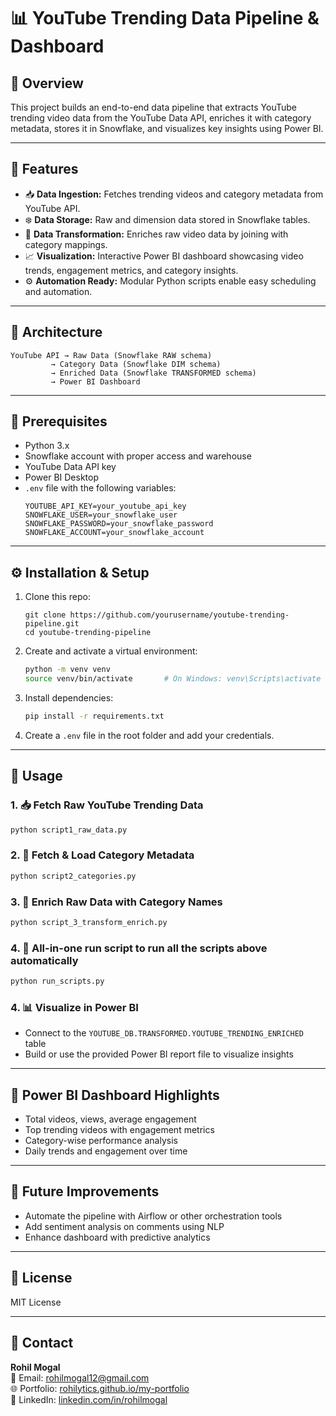 # 📊 YouTube Trending Data Pipeline & Dashboard

## 🌟 Overview
This project builds an end-to-end data pipeline that extracts YouTube trending video data from the YouTube Data API, enriches it with category metadata, stores it in Snowflake, and visualizes key insights using Power BI.

---

## 🚀 Features
- 📥 **Data Ingestion:** Fetches trending videos and category metadata from YouTube API.
- ❄️ **Data Storage:** Raw and dimension data stored in Snowflake tables.
- 🧪 **Data Transformation:** Enriches raw video data by joining with category mappings.
- 📈 **Visualization:** Interactive Power BI dashboard showcasing video trends, engagement metrics, and category insights.
- ⚙️ **Automation Ready:** Modular Python scripts enable easy scheduling and automation.

---

## 🧱 Architecture

```
YouTube API → Raw Data (Snowflake RAW schema)
         → Category Data (Snowflake DIM schema)
         → Enriched Data (Snowflake TRANSFORMED schema)
         → Power BI Dashboard
```

---

## 🧰 Prerequisites
- Python 3.x
- Snowflake account with proper access and warehouse
- YouTube Data API key
- Power BI Desktop
- `.env` file with the following variables:
  ```
  YOUTUBE_API_KEY=your_youtube_api_key
  SNOWFLAKE_USER=your_snowflake_user
  SNOWFLAKE_PASSWORD=your_snowflake_password
  SNOWFLAKE_ACCOUNT=your_snowflake_account
  ```

---

## ⚙️ Installation & Setup

1. Clone this repo:
   ```
   git clone https://github.com/yourusername/youtube-trending-pipeline.git
   cd youtube-trending-pipeline
   ```

2. Create and activate a virtual environment:
   ```bash
   python -m venv venv
   source venv/bin/activate       # On Windows: venv\Scripts\activate
   ```

3. Install dependencies:
   ```bash
   pip install -r requirements.txt
   ```

4. Create a `.env` file in the root folder and add your credentials.

---

## 🧪 Usage

### 1. 📥 Fetch Raw YouTube Trending Data
```bash
python script1_raw_data.py
```

### 2. 📂 Fetch & Load Category Metadata
```bash
python script2_categories.py
```

### 3. 🔄 Enrich Raw Data with Category Names
```bash
python script_3_transform_enrich.py
```
### 4. 🔄 All-in-one run script to run all the scripts above automatically
```bash
python run_scripts.py
```

### 4. 📊 Visualize in Power BI
- Connect to the `YOUTUBE_DB.TRANSFORMED.YOUTUBE_TRENDING_ENRICHED` table
- Build or use the provided Power BI report file to visualize insights

---

## 📌 Power BI Dashboard Highlights
- Total videos, views, average engagement
- Top trending videos with engagement metrics
- Category-wise performance analysis
- Daily trends and engagement over time

---

## 🔮 Future Improvements
- Automate the pipeline with Airflow or other orchestration tools
- Add sentiment analysis on comments using NLP
- Enhance dashboard with predictive analytics

---

## 📄 License
MIT License

---

## 👤 Contact
**Rohil Mogal**  
📧 Email: rohilmogal12@gmail.com  
🌐 Portfolio: [rohilytics.github.io/my-portfolio](https://rohilytics.github.io/my-portfolio)  
💼 LinkedIn: [linkedin.com/in/rohilmogal](https://linkedin.com/in/rohilmogal)
